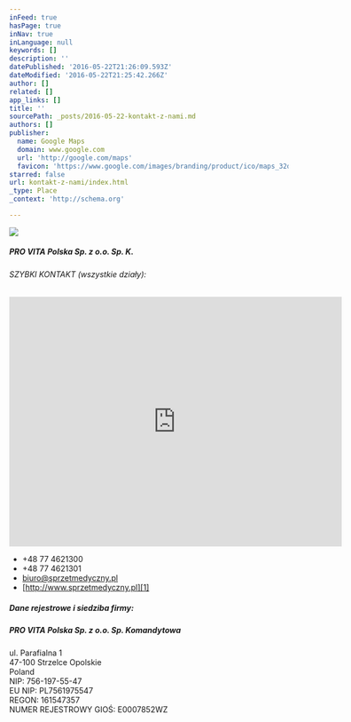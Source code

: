 ```yaml
---
inFeed: true
hasPage: true
inNav: true
inLanguage: null
keywords: []
description: ''
datePublished: '2016-05-22T21:26:09.593Z'
dateModified: '2016-05-22T21:25:42.266Z'
author: []
related: []
app_links: []
title: ''
sourcePath: _posts/2016-05-22-kontakt-z-nami.md
authors: []
publisher:
  name: Google Maps
  domain: www.google.com
  url: 'http://google.com/maps'
  favicon: 'https://www.google.com/images/branding/product/ico/maps_32dp.ico'
starred: false
url: kontakt-z-nami/index.html
_type: Place
_context: 'http://schema.org'

---
```

![](https://the-grid-user-content.s3-us-west-2.amazonaws.com/0e791343-6178-4561-b269-ee64029852d2.jpg)

##### **PRO VITA Polska Sp. z o.o. Sp. K.**

###### SZYBKI KONTAKT (wszystkie działy):

<iframe src="https://cdn.embedly.com/widgets/media.html?url=https%3A%2F%2Fwww.google.com%2Fmaps%2Fplace%2FPRO%2BVITA%2BPolska%2B%252F%2BCentrum%2BInnowacyjnych%2BTechnologii%2BMedycznych%2F%4050.3643111%2C18.4494237%2C10z%2Fdata%3D%214m8%211m2%212m1%211sPRO%2BVITA%2Bgliwice%213m4%211s0x4711310752a6bd99%3A0x2d4b6d10a656de1f%218m2%213d50.2928465%214d18.6852632%3Fhl%3Dpl%26dg%3Ddbrw%26newdg%3D1&amp;src=https%3A%2F%2Fwww.google.com%2Fmaps%2Fembed%2Fv1%2Fplace%3Fcenter%3D50.3643111%252C18.4494237%26key%3DAIzaSyBctFF2JCjitURssT91Am-_ZWMzRaYBm4Q%26zoom%3D10%26q%3DPRO%2BVITA%2BPolska%2B%252F%2BCentrum%2BInnowacyjnych%2BTechnologii%2BMedycznych&amp;type=text%2Fhtml&amp;key=b7d04c9b404c499eba89ee7072e1c4f7&amp;schema=google" width="600" height="450" scrolling="no" frameborder="0" allowfullscreen="" style=""></iframe>

* +48 77 4621300
* +48 77 4621301
* [biuro@sprzetmedyczny.pl][0]
* [http://www.sprzetmedyczny.pl][1]

##### Dane rejestrowe i siedziba firmy:

##### **PRO VITA Polska Sp. z o.o. Sp. Komandytowa**

ul. Parafialna 1  
47-100 Strzelce Opolskie  
Poland  
NIP: 756-197-55-47  
EU NIP: PL7561975547  
REGON: 161547357  
NUMER REJESTROWY GIOŚ: E0007852WZ

[0]: mailto:biuro@sprzetmedyczny.pl
[1]: http://www.sprzetmedyczny.pl/